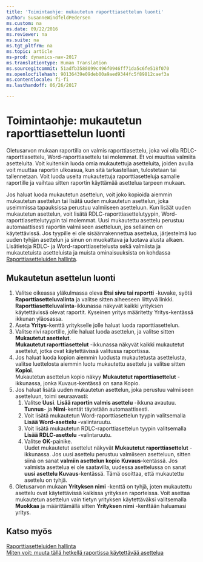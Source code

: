 ```yaml
---
title: 'Toimintaohje: mukautetun raporttiasettelun luonti'
author: SusanneWindfeldPedersen
ms.custom: na
ms.date: 09/22/2016
ms.reviewer: na
ms.suite: na
ms.tgt_pltfrm: na
ms.topic: article
ms-prod: dynamics-nav-2017
ms.translationtype: Human Translation
ms.sourcegitcommit: 51adfb3588099c496f0946ff71da5c6fe518f070
ms.openlocfilehash: 90136439e09deb00a9aed9344fc5f89812caef3a
ms.contentlocale: fi-fi
ms.lasthandoff: 06/26/2017

---
```


# <a name="how-to-create-a-custom-report-layout"></a>Toimintaohje: mukautetun raporttiasettelun luonti
Oletusarvon mukaan raportilla on valmis raporttiasettelu, joka voi olla RDLC-raporttiasettelu, Word-raporttiasettelu tai molemmat. Et voi muuttaa valmiita asetteluita. Voit kuitenkin luoda omia mukautettuja asetteluita, joiden avulla voit muuttaa raportin ulkoasua, kun sitä tarkastellaan, tulostetaan tai tallennetaan. Voit luoda useita mukautettuja raporttiasetteluja samalle raportille ja vaihtaa sitten raportin käyttämää asettelua tarpeen mukaan.

Jos haluat luoda mukautetun asettelun, voit joko kopioida aiemmin mukautetun asettelun tai lisätä uuden mukautetun asettelun, joka useimmissa tapauksissa perustuu valmiiseen asetteluun. Kun lisäät uuden mukautetun asettelun, voit lisätä RDLC-raporttiasettelutyypin, Word-raporttiasettelutyypin tai molemmat. Uusi mukautettu asettelu perustuu automaattisesti raportin valmiiseen asetteluun, jos sellainen on käytettävissä. Jos tyypille ei ole sisäänrakennettua asettelua, järjestelmä luo uuden tyhjän asettelun ja sinun on muokattava ja luotava alusta alkaen. Lisätietoja RDLC- ja Word-raporttiasettelusta sekä valmiista ja mukautetuista asetteluista ja muista ominaisuuksista on kohdassa [Raporttiasetteluiden hallinta](ui-manage-report-layouts.md).  

## <a name="to-create-a-custom-layout"></a>Mukautetun asettelun luonti
1. Valitse oikeassa yläkulmassa oleva **Etsi sivu tai raportti** -kuvake, syötä **Raporttiasetteluvalinta** ja valitse sitten aiheeseen liittyvä linkki.  
**Raporttiasetteluvalinta**-ikkunassa näkyvät kaikki yrityksen käytettävissä olevat raportit. Kyseinen yritys määritetty Yritys-kentässä ikkunan yläosassa.
2. Aseta **Yritys**-kenttä yritykselle jolle haluat luoda raporttiasettelun.
3. Valitse rivi raportille, jolle haluat luoda asettelun, ja valitse sitten **Mukautetut asettelut**.  
**Mukautetut raporttiasettelut** -ikkunassa näkyvät kaikki mukautetut asettelut, jotka ovat käytettävissä valitussa raportissa.
4. Jos haluat luoda kopion aiemmin luodusta mukautetusta asettelusta, valitse luettelosta aiemmin luotu mukautettu asettelu ja valitse sitten **Kopioi**.  
Mukautetun asettelun kopio näkyy **Mukautetut raporttiasettelut** -ikkunassa, jonka Kuvaus-kentässä on sana Kopio.
5. Jos haluat lisätä uuden mukautetun asettelun, joka perustuu valmiiseen asetteluun, toimi seuraavasti:  
    1. Valitse **Uusi**. **Lisää raportin valmis asettelu** -ikkuna avautuu. **Tunnus**- ja **Nimi**-kentät täytetään automaattisesti.
    2. Voit lisätä mukautetun Word-raporttiasettelun tyypin valitsemalla **Lisää Word-asettelu** -valintaruutu.
    3. Voit lisätä mukautetun RDLC-raporttiasettelun tyypin valitsemalla **Lisää RDLC-asettelu** -valintaruutu.
    4. Valitse **OK**-painike.  
    Uudet mukautetut asettelut näkyvät **Mukautetut raporttiasettelut** -ikkunassa. Jos uusi asettelu perustuu valmiiseen asetteluun, sitten siinä on sanat **valmiin asettelun kopio** **Kuvaus**-kentässä. Jos valmista asettelua ei ole saatavilla, uudessa asettelussa on sanat **uusi asettelu** **Kuvaus**-kentässä. Tämä osoittaa, että mukautettu asettelu on tyhjä.
6. Oletusarvon mukaan **Yrityksen nimi** -kenttä on tyhjä, joten mukautettu asettelu ovat käytettävissä kaikissa yrityksen raporteissa. Voit asettaa mukautetun asettelun vain tietyn yrityksen käytettäväksi valitsemalla **Muokkaa** ja määrittämällä sitten **Yrityksen nimi** -kenttään haluamasi yritys.

## <a name="see-also"></a>Katso myös
[Raporttiasetteluiden hallinta](ui-manage-report-layouts.md)  
[Miten voit: muuta tällä hetkellä raportissa käytettävää asettelua](ui-how-change-layout-currently-used-report.md)

